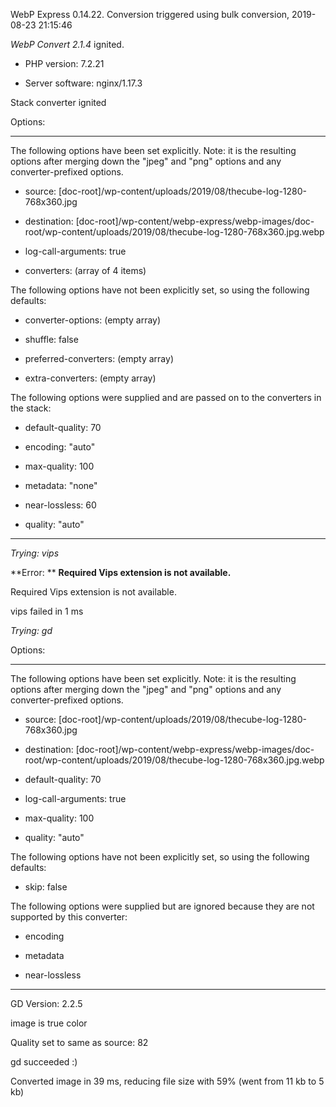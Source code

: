 WebP Express 0.14.22. Conversion triggered using bulk conversion, 2019-08-23 21:15:46

*WebP Convert 2.1.4*  ignited.
- PHP version: 7.2.21
- Server software: nginx/1.17.3

Stack converter ignited

Options:
------------
The following options have been set explicitly. Note: it is the resulting options after merging down the "jpeg" and "png" options and any converter-prefixed options.
- source: [doc-root]/wp-content/uploads/2019/08/thecube-log-1280-768x360.jpg
- destination: [doc-root]/wp-content/webp-express/webp-images/doc-root/wp-content/uploads/2019/08/thecube-log-1280-768x360.jpg.webp
- log-call-arguments: true
- converters: (array of 4 items)

The following options have not been explicitly set, so using the following defaults:
- converter-options: (empty array)
- shuffle: false
- preferred-converters: (empty array)
- extra-converters: (empty array)

The following options were supplied and are passed on to the converters in the stack:
- default-quality: 70
- encoding: "auto"
- max-quality: 100
- metadata: "none"
- near-lossless: 60
- quality: "auto"
------------


*Trying: vips* 

**Error: ** **Required Vips extension is not available.** 
Required Vips extension is not available.
vips failed in 1 ms

*Trying: gd* 

Options:
------------
The following options have been set explicitly. Note: it is the resulting options after merging down the "jpeg" and "png" options and any converter-prefixed options.
- source: [doc-root]/wp-content/uploads/2019/08/thecube-log-1280-768x360.jpg
- destination: [doc-root]/wp-content/webp-express/webp-images/doc-root/wp-content/uploads/2019/08/thecube-log-1280-768x360.jpg.webp
- default-quality: 70
- log-call-arguments: true
- max-quality: 100
- quality: "auto"

The following options have not been explicitly set, so using the following defaults:
- skip: false

The following options were supplied but are ignored because they are not supported by this converter:
- encoding
- metadata
- near-lossless
------------

GD Version: 2.2.5
image is true color
Quality set to same as source: 82
gd succeeded :)

Converted image in 39 ms, reducing file size with 59% (went from 11 kb to 5 kb)
